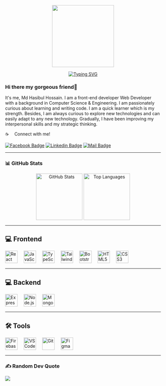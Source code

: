 <div align="center">
  <img height="200" src="https://i.ibb.co/fV7dyVW8/github.png" />
</div>

<p align="center">
  <a href="https://git.io/typing-svg">
    <img src="https://readme-typing-svg.demolab.com?font=Fira+Code&pause=1000&center=true&vCenter=true&width=550&lines=I'm+a+front+-+end+Developer;" alt="Typing SVG" />
  </a>
</p>

### Hi there my gorgeous friend👋

It's me, Md Hasibul Hossain. I am a front-end developer Web Developer with a background in Computer Science & Engineering. I am passionately curious about learning and writing code. I am a quick learner which is my strength. Besides, I am always curious to explore new technologies and can easily adapt to any new technology. Gradually, I have been improving my interpersonal skills and my strategic thinking.

:coffee: &emsp;Connect with me!

[![Facebook Badge](https://img.shields.io/badge/Facebook-1877F2?style=for-the-badge&logo=facebook&logoColor=white)](https://www.facebook.com/hasibulhossain.prangon)
[![Linkedin Badge](https://img.shields.io/badge/LinkedIn-0077B5?style=for-the-badge&logo=linkedin&logoColor=white)](https://www.linkedin.com/in/md-hasibul-hossain-1510cr7/)
[![Mail Badge](https://img.shields.io/badge/Gmail-D14836?style=for-the-badge&logo=gmail&logoColor=white)](mailto:hasibulhossainp09@gmail.com)

---

### 📊 GitHub Stats
<div align="center">
  <img src="https://github-readme-stats.vercel.app/api?username=hasibprangon&hide_title=false&hide_rank=false&show_icons=true&include_all_commits=true&count_private=true&disable_animations=false&theme=dracula&locale=en&hide_border=false&order=1" height="150" alt="GitHub Stats" />
  <img src="https://github-readme-stats.vercel.app/api/top-langs/?username=hasibprangon&layout=compact&langs_count=10&theme=dracula&hide_border=false" height="150" alt="Top Languages" />
</div>

---

## 💻 Frontend
<div align="left">
  <img src="https://cdn.jsdelivr.net/gh/devicons/devicon/icons/react/react-original.svg" height="40" alt="React" />
  <img width="12" />
  <img src="https://cdn.jsdelivr.net/gh/devicons/devicon/icons/javascript/javascript-original.svg" height="40" alt="JavaScript" />
  <img width="12" />
  <img src="https://cdn.jsdelivr.net/gh/devicons/devicon/icons/typescript/typescript-original.svg" height="40" alt="TypeScript" />
  <img width="12" />
  <img src="https://cdn.jsdelivr.net/gh/devicons/devicon/icons/tailwindcss/tailwindcss-original-wordmark.svg" height="40" alt="Tailwind CSS" />
  <img width="12" />
  <img src="https://cdn.jsdelivr.net/gh/devicons/devicon/icons/bootstrap/bootstrap-original.svg" height="40" alt="Bootstrap" />
  <img width="12" />
  <img src="https://cdn.jsdelivr.net/gh/devicons/devicon/icons/html5/html5-original.svg" height="40" alt="HTML5" />
  <img width="12" />
  <img src="https://cdn.jsdelivr.net/gh/devicons/devicon/icons/css3/css3-original.svg" height="40" alt="CSS3" />
</div>

---

## 💻 Backend
<div align="left">
  <img src="https://cdn.jsdelivr.net/gh/devicons/devicon/icons/express/express-original.svg" height="40" alt="Express" />
  <img width="12" />
  <img src="https://cdn.jsdelivr.net/gh/devicons/devicon/icons/nodejs/nodejs-original.svg" height="40" alt="Node.js" />
  <img width="12" />
  <img src="https://cdn.jsdelivr.net/gh/devicons/devicon/icons/mongodb/mongodb-original.svg" height="40" alt="MongoDB" />
</div>

---

## 🛠️ Tools
<div align="left">
  <img src="https://cdn.jsdelivr.net/gh/devicons/devicon/icons/firebase/firebase-plain.svg" height="40" alt="Firebase" />
  <img width="12" />
  <img src="https://cdn.jsdelivr.net/gh/devicons/devicon/icons/vscode/vscode-original.svg" height="40" alt="VSCode" />
  <img width="12" />
  <img src="https://cdn.jsdelivr.net/gh/devicons/devicon/icons/git/git-original.svg" height="40" alt="Git" />
  <img width="12" />
  <img src="https://cdn.jsdelivr.net/gh/devicons/devicon/icons/figma/figma-original.svg" height="40" alt="Figma" />
</div>

---

### ✍️ Random Dev Quote
![](https://quotes-github-readme.vercel.app/api?type=horizontal&theme=radical)
